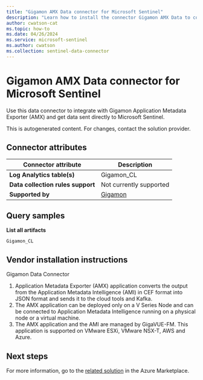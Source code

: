 ```yaml
---
title: "Gigamon AMX Data connector for Microsoft Sentinel"
description: "Learn how to install the connector Gigamon AMX Data to connect your data source to Microsoft Sentinel."
author: cwatson-cat
ms.topic: how-to
ms.date: 04/26/2024
ms.service: microsoft-sentinel
ms.author: cwatson
ms.collection: sentinel-data-connector
---
```


# Gigamon AMX Data connector for Microsoft Sentinel

Use this data connector to integrate with Gigamon Application Metadata Exporter (AMX) and get data sent directly to Microsoft Sentinel. 

This is autogenerated content. For changes, contact the solution provider.

## Connector attributes

| Connector attribute | Description |
| --- | --- |
| **Log Analytics table(s)** | Gigamon_CL<br/> |
| **Data collection rules support** | Not currently supported |
| **Supported by** | [Gigamon](https://www.gigamon.com/) |

## Query samples

**List all artifacts**

   ```kusto
Gigamon_CL
   ```



## Vendor installation instructions

Gigamon Data Connector

1. Application Metadata Exporter (AMX) application converts the output from the Application Metadata Intelligence (AMI) in CEF format into JSON format and sends it to the cloud tools and Kafka.
 2. The AMX application can be deployed only on a V Series Node and can be connected to Application Metadata Intelligence running on a physical node or a virtual machine.
 3. The AMX application and the AMI are managed by GigaVUE-FM. This application is supported on VMware ESXi, VMware NSX-T, AWS and Azure.
  





## Next steps

For more information, go to the [related solution](https://azuremarketplace.microsoft.com/en-us/marketplace/apps/gigamon-inc.microsoft-sentinel-solution-gigamon?tab=Overview) in the Azure Marketplace.
